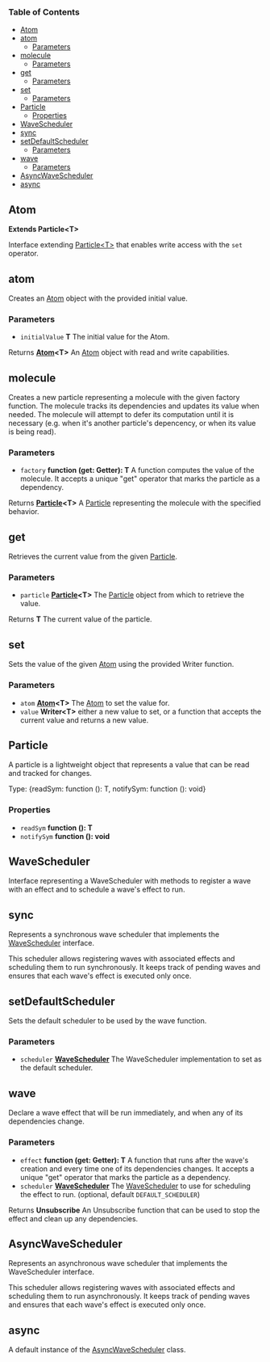 <!-- Generated by documentation.js. Update this documentation by updating the source code. -->

### Table of Contents

*   [Atom][1]
*   [atom][2]
    *   [Parameters][3]
*   [molecule][4]
    *   [Parameters][5]
*   [get][6]
    *   [Parameters][7]
*   [set][8]
    *   [Parameters][9]
*   [Particle][10]
    *   [Properties][11]
*   [WaveScheduler][12]
*   [sync][13]
*   [setDefaultScheduler][14]
    *   [Parameters][15]
*   [wave][16]
    *   [Parameters][17]
*   [AsyncWaveScheduler][18]
*   [async][19]

## Atom

**Extends Particle\<T>**

Interface extending [Particle\<T>][20] that enables write access with the `set` operator.

## atom

Creates an [Atom][1] object with the provided initial value.

### Parameters

*   `initialValue` **T** The initial value for the Atom.

Returns **[Atom][1]\<T>** An [Atom][1] object with read and write capabilities.

## molecule

Creates a new particle representing a molecule with the given factory function.
The molecule tracks its dependencies and updates its value when needed.
The molecule will attempt to defer its computation until it is necessary (e.g. when it's another particle's depencency, or when its value is being read).

### Parameters

*   `factory` **function (get: Getter): T** A function computes the value of the molecule. It accepts a unique "get" operator that marks the particle as a dependency.

Returns **[Particle][10]\<T>** A [Particle][10] representing the molecule with the specified behavior.

## get

Retrieves the current value from the given [Particle][10].

### Parameters

*   `particle` **[Particle][10]\<T>** The [Particle][10] object from which to retrieve the value.

Returns **T** The current value of the particle.

## set

Sets the value of the given [Atom][1] using the provided Writer function.

### Parameters

*   `atom` **[Atom][1]\<T>** The [Atom][1] to set the value for.
*   `value` **Writer\<T>** either a new value to set, or a function that accepts the current value and returns a new value.

## Particle

A particle is a lightweight object that represents a value that can be read and tracked for changes.

Type: {readSym: function (): T, notifySym: function (): void}

### Properties

*   `readSym` **function (): T**&#x20;
*   `notifySym` **function (): void**&#x20;

## WaveScheduler

Interface representing a WaveScheduler with methods to register a wave with an effect and to schedule a wave's effect to run.

## sync

Represents a synchronous wave scheduler that implements the [WaveScheduler][12] interface.

This scheduler allows registering waves with associated effects and scheduling them to run synchronously.
It keeps track of pending waves and ensures that each wave's effect is executed only once.

## setDefaultScheduler

Sets the default scheduler to be used by the wave function.

### Parameters

*   `scheduler` **[WaveScheduler][12]** The WaveScheduler implementation to set as the default scheduler.

## wave

Declare a wave effect that will be run immediately, and when any of its dependencies change.

### Parameters

*   `effect` **function (get: Getter): T** A function that runs after the wave's creation and every time one of its dependencies changes. It accepts a unique "get" operator that marks the particle as a dependency.
*   `scheduler` **[WaveScheduler][12]** The [WaveScheduler][12] to use for scheduling the effect to run. (optional, default `DEFAULT_SCHEDULER`)

Returns **Unsubscribe** An Unsubscribe function that can be used to stop the effect and clean up any dependencies.

## AsyncWaveScheduler

Represents an asynchronous wave scheduler that implements the WaveScheduler interface.

This scheduler allows registering waves with associated effects and scheduling them to run asynchronously.
It keeps track of pending waves and ensures that each wave's effect is executed only once.

## async

A default instance of the [AsyncWaveScheduler][18] class.

[1]: #atom

[2]: #atom-1

[3]: #parameters

[4]: #molecule

[5]: #parameters-1

[6]: #get

[7]: #parameters-2

[8]: #set

[9]: #parameters-3

[10]: #particle

[11]: #properties

[12]: #wavescheduler

[13]: #sync

[14]: #setdefaultscheduler

[15]: #parameters-4

[16]: #wave

[17]: #parameters-5

[18]: #asyncwavescheduler

[19]: #async

[20]: Particle<T>

